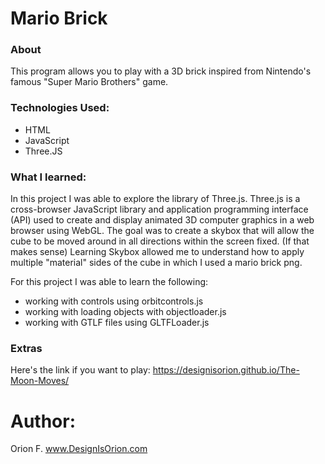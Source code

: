 # Mario Brick

### About 
This program allows you to play with a 3D brick inspired from Nintendo's famous "Super Mario Brothers" game. 

### Technologies Used:
- HTML
- JavaScript
- Three.JS

### What I learned:

In this project I was able to explore the library of Three.js. Three.js is a cross-browser JavaScript library and application programming interface (API) used to create and display animated 3D computer graphics in a web browser using WebGL. The goal was to create a skybox that will allow the cube to be moved around in all directions within the screen fixed. (If that makes sense)
Learning Skybox allowed me to understand how to apply multiple "material" sides of the cube in which I used a mario brick png.

For this project I was able to learn the following: 

- working with controls using orbitcontrols.js
- working with loading objects with objectloader.js
- working with GTLF files using GLTFLoader.js 


### Extras 

Here's the link if you want to play: https://designisorion.github.io/The-Moon-Moves/



# Author: 
Orion F.
www.DesignIsOrion.com



